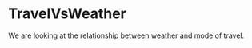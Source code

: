 TravelVsWeather
===============

We are looking at the relationship between weather and mode of travel.
